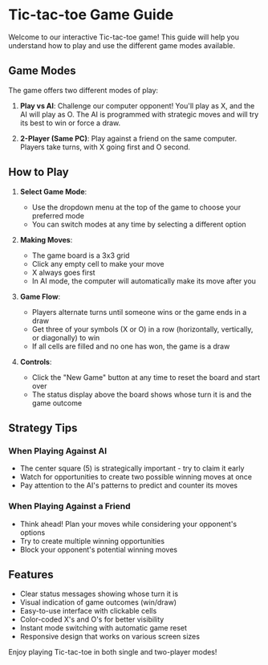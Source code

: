 # Tic-tac-toe Game Guide

Welcome to our interactive Tic-tac-toe game! This guide will help you understand how to play and use the different game modes available.

## Game Modes

The game offers two different modes of play:

1. **Play vs AI**: Challenge our computer opponent! You'll play as X, and the AI will play as O. The AI is programmed with strategic moves and will try its best to win or force a draw.

2. **2-Player (Same PC)**: Play against a friend on the same computer. Players take turns, with X going first and O second.

## How to Play

1. **Select Game Mode**:
   - Use the dropdown menu at the top of the game to choose your preferred mode
   - You can switch modes at any time by selecting a different option

2. **Making Moves**:
   - The game board is a 3x3 grid
   - Click any empty cell to make your move
   - X always goes first
   - In AI mode, the computer will automatically make its move after you

3. **Game Flow**:
   - Players alternate turns until someone wins or the game ends in a draw
   - Get three of your symbols (X or O) in a row (horizontally, vertically, or diagonally) to win
   - If all cells are filled and no one has won, the game is a draw

4. **Controls**:
   - Click the "New Game" button at any time to reset the board and start over
   - The status display above the board shows whose turn it is and the game outcome

## Strategy Tips

### When Playing Against AI
- The center square (5) is strategically important - try to claim it early
- Watch for opportunities to create two possible winning moves at once
- Pay attention to the AI's patterns to predict and counter its moves

### When Playing Against a Friend
- Think ahead! Plan your moves while considering your opponent's options
- Try to create multiple winning opportunities
- Block your opponent's potential winning moves

## Features

- Clear status messages showing whose turn it is
- Visual indication of game outcomes (win/draw)
- Easy-to-use interface with clickable cells
- Color-coded X's and O's for better visibility
- Instant mode switching with automatic game reset
- Responsive design that works on various screen sizes

Enjoy playing Tic-tac-toe in both single and two-player modes!
